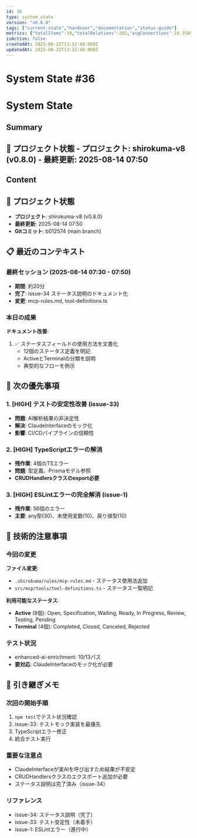 ```yaml
---
id: 36
type: system_state
version: "v0.8.0"
tags: ["current-state","handover","documentation","status-guide"]
metrics: {"totalItems":39,"totalRelations":202,"avgConnections":10.35897435897436,"maxConnections":22,"isolatedNodes":0,"timestamp":"2025-08-13T22:50:48.538Z"}
isActive: false
createdAt: 2025-08-22T13:32:40.000Z
updatedAt: 2025-08-22T13:32:40.000Z
---
```


# System State #36

# System State

## Summary

## 📍 プロジェクト状態 - **プロジェクト**: shirokuma-v8 (v0.8.0) - **最終更新**: 2025-08-14 07:50

## Content

## 📍 プロジェクト状態
- **プロジェクト**: shirokuma-v8 (v0.8.0)
- **最終更新**: 2025-08-14 07:50
- **Gitコミット**: b012574 (main branch)

## 📋 最近のコンテキスト

### 最終セッション (2025-08-14 07:30 - 07:50)
- **期間**: 約20分
- **完了**: issue-34 ステータス説明のドキュメント化
- **変更**: mcp-rules.md, tool-definitions.ts

### 本日の成果
**ドキュメント改善**:
1. ✅ ステータスフィールドの使用方法を文書化
   - 12個のステータス定義を明記
   - ActiveとTerminalの分類を説明
   - 典型的なフローを例示

## 🎯 次の優先事項

### 1. [HIGH] テストの安定性改善 (issue-33)
- **問題**: AI解析結果の非決定性
- **解決**: ClaudeInterfaceのモック化
- **影響**: CI/CDパイプラインの信頼性

### 2. [HIGH] TypeScriptエラーの解消
- **残作業**: 4個のTSエラー
- **問題**: 型定義、Prismaモデル参照
- **CRUDHandlersクラスのexport必要**

### 3. [HIGH] ESLintエラーの完全解消 (issue-1)
- **残作業**: 56個のエラー
- **主要**: any型(30)、未使用変数(10)、戻り値型(10)

## 🔧 技術的注意事項

### 今回の変更
**ファイル変更**:
- `.shirokuma/rules/mcp-rules.md` - ステータス使用法追加
- `src/mcp/tools/tool-definitions.ts` - ステータス一覧明記

**利用可能なステータス**:
- **Active** (8個): Open, Specification, Waiting, Ready, In Progress, Review, Testing, Pending
- **Terminal** (4個): Completed, Closed, Canceled, Rejected

### テスト状況
- enhanced-ai-enrichment: 10/13パス
- **要対応**: ClaudeInterfaceのモック化が必要

## 📝 引き継ぎメモ

### 次回の開始手順
1. `npm test`でテスト状況確認
2. issue-33: テストモック実装を最優先
3. TypeScriptエラー修正
4. 統合テスト実行

### 重要な注意点
- ClaudeInterfaceが実AIを呼び出すため結果が不安定
- CRUDHandlersクラスのエクスポート追加が必要
- ステータス説明は完了済み（issue-34）

### リファレンス
- issue-34: ステータス説明（完了）
- issue-33: テスト安定性（未着手）
- issue-1: ESLintエラー（進行中）
